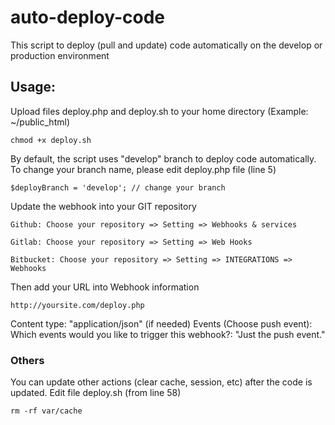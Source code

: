 # auto-deploy-code
This script to deploy (pull and update) code automatically on the develop or production environment

Usage:
-------
Upload files deploy.php and deploy.sh to your home directory (Example: ~/public_html)

```
chmod +x deploy.sh
```
By default, the script uses "develop" branch to deploy code automatically.
To change your branch name, please edit deploy.php file (line 5)
```
$deployBranch = 'develop'; // change your branch
```

Update the webhook into your GIT repository

```
Github: Choose your repository => Setting => Webhooks & services

Gitlab: Choose your repository => Setting => Web Hooks

Bitbucket: Choose your repository => Setting => INTEGRATIONS => Webhooks
```
Then add your URL into Webhook information

```
http://yoursite.com/deploy.php
```
Content type: "application/json" (if needed)
Events (Choose push event):
Which events would you like to trigger this webhook?: "Just the push event."

### Others
You can update other actions (clear cache, session, etc) after the code is updated.
Edit file deploy.sh (from line 58)

```
rm -rf var/cache	
```
